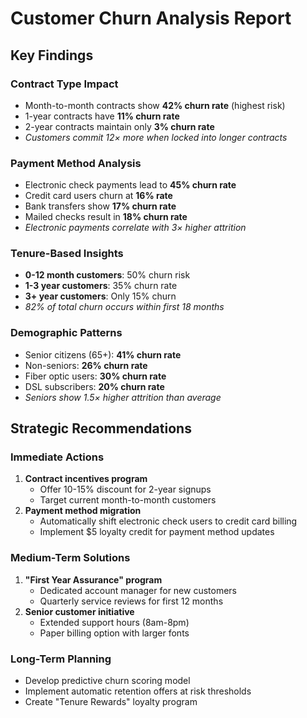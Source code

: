 # Customer Churn Analysis Report

## Key Findings

### Contract Type Impact
- Month-to-month contracts show **42% churn rate** (highest risk)
- 1-year contracts have **11% churn rate** 
- 2-year contracts maintain only **3% churn rate**
- *Customers commit 12× more when locked into longer contracts*

### Payment Method Analysis
- Electronic check payments lead to **45% churn rate**  
- Credit card users churn at **16% rate**
- Bank transfers show **17% churn rate**
- Mailed checks result in **18% churn rate**
- *Electronic payments correlate with 3× higher attrition*

### Tenure-Based Insights
- **0-12 month customers**: 50% churn risk
- **1-3 year customers**: 35% churn rate  
- **3+ year customers**: Only 15% churn
- *82% of total churn occurs within first 18 months*

### Demographic Patterns
- Senior citizens (65+): **41% churn rate**
- Non-seniors: **26% churn rate** 
- Fiber optic users: **30% churn rate**
- DSL subscribers: **20% churn rate**
- *Seniors show 1.5× higher attrition than average*

## Strategic Recommendations

### Immediate Actions
1. **Contract incentives program**
   - Offer 10-15% discount for 2-year signups  
   - Target current month-to-month customers
2. **Payment method migration**
   - Automatically shift electronic check users to credit card billing
   - Implement $5 loyalty credit for payment method updates

### Medium-Term Solutions  
1. **"First Year Assurance" program**  
   - Dedicated account manager for new customers
   - Quarterly service reviews for first 12 months
2. **Senior customer initiative**  
   - Extended support hours (8am-8pm)
   - Paper billing option with larger fonts

### Long-Term Planning
- Develop predictive churn scoring model  
- Implement automatic retention offers at risk thresholds
- Create "Tenure Rewards" loyalty program
